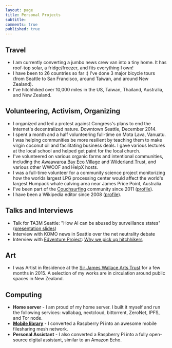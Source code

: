 ```yaml
---
layout: page
title: Personal Projects
subtitle: 
comments: true
published: true
---
```


## Travel

- I am currently converting a jumbo news crew van into a tiny home. It has roof-top solar, a fridge/freezer, and fits everything I own!
- I have been to 26 countries so far :) I've done 3 major bicycle tours (from Seattle to San Francisco, around Taiwan, and around New Zealand).
- I've hitchhiked over 10,000 miles in the US, Taiwan, Thailand, Australia, and New Zealand.

## Volunteering, Activism, Organizing

- I organized and led a protest against Congress's plans to end the Internet's decentralized nature. Downtown Seattle, December 2014.
- I spent a month and a half volunteering full-time on Mota Lava, Vanuatu. I was helping communities be more resilient by teaching them to make virgin coconut oil and facilitating business deals. I gave various lectures at the local school and helped get paint for the local church.
- I've volunteered on various organic farms and intentional communities, including the [Awaawaroa Bay Eco Village](https://www.facebook.com/awaawaroabay) and [Wilderland Trust](https://www.facebook.com/WilderlandTrust/), and various other WWOOF and HelpX hosts.
- I was a full-time volunteer for a community science project monitorizing how the worlds largest LPG processing center would affect the world's largest Humpack whale calving area near James Price Point, Australia.
- I've been part of the [Couchsurfing](couchsurfing.org) community since 2011 ([profile](https://www.couchsurfing.com/people/rovingrichard)).
- I have been a Wikipedia editor since 2008 ([profile](https://en.wikipedia.org/wiki/User:Richard.decal)).

## Talks and Interviews

- Talk for TA3M Seattle: "How  AI can be abused by surveillance states" ([presentation slides](https://docs.google.com/presentation/d/1lfn3T7R-ufjbzfmlVSMgAIyjC6hYhTTC41LMleQNFcQ/edit?usp=sharing))
- Interview with KOMO news in Seattle over the net neutrality debate
- Interview with [Edventure Project](http://edventureproject.com): [Why we pick up hitchhikers](http://edventureproject.com/why-we-pick-up-hitchhikers/)

## Art

- I was Artist in Residence at the [Sir James Wallace Arts Trust](www.wallaceartstrust.org.nz) for a few months in 2015. A selection of my works are in circulation around public spaces in New Zealand.

## Computing

- **Home server** - I am proud of my home server. I built it myself and run the following services: wallabag, nextcloud, bittorrent, ZeroNet, IPFS, and Tor node.
- **[Mobile library](https://github.com/PirateBox-Dev/PirateBox-Mesh)** - I converted a Raspberry Pi into an awesome mobile filesharing mesh network.
- **Personal Assistant** - I also converted a Raspberry Pi into a fully open-source digital assistant, similar to an Amazon Echo.

